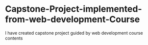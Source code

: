# Capstone-Project-implemented-from-web-development-Course
I have created capstone project guided by web development course contents 
